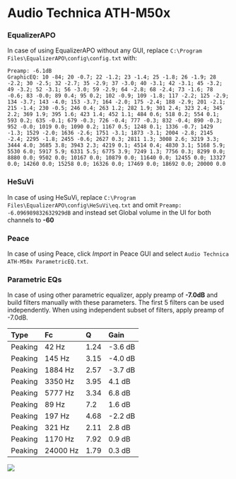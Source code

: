 # Audio Technica ATH-M50x

### EqualizerAPO
In case of using EqualizerAPO without any GUI, replace `C:\Program Files\EqualizerAPO\config\config.txt`
with:
```
Preamp: -6.1dB
GraphicEQ: 10 -84; 20 -0.7; 22 -1.2; 23 -1.4; 25 -1.8; 26 -1.9; 28 -2.2; 30 -2.5; 32 -2.7; 35 -2.9; 37 -3.0; 40 -3.1; 42 -3.1; 45 -3.2; 49 -3.2; 52 -3.1; 56 -3.0; 59 -2.9; 64 -2.8; 68 -2.4; 73 -1.6; 78 -0.6; 83 -0.0; 89 0.4; 95 0.2; 102 -0.9; 109 -1.8; 117 -2.2; 125 -2.9; 134 -3.7; 143 -4.0; 153 -3.7; 164 -2.0; 175 -2.4; 188 -2.9; 201 -2.1; 215 -1.4; 230 -0.5; 246 0.4; 263 1.2; 282 1.9; 301 2.4; 323 2.4; 345 2.2; 369 1.9; 395 1.6; 423 1.4; 452 1.1; 484 0.6; 518 0.2; 554 0.1; 593 0.2; 635 -0.1; 679 -0.3; 726 -0.4; 777 -0.3; 832 -0.4; 890 -0.3; 952 -0.0; 1019 0.0; 1090 0.2; 1167 0.5; 1248 0.1; 1336 -0.7; 1429 -1.3; 1529 -2.0; 1636 -2.6; 1751 -3.1; 1873 -3.1; 2004 -2.8; 2145 -2.4; 2295 -1.8; 2455 -0.6; 2627 0.3; 2811 1.3; 3008 2.6; 3219 3.3; 3444 4.0; 3685 3.8; 3943 2.3; 4219 0.1; 4514 0.4; 4830 3.1; 5168 5.9; 5530 6.0; 5917 5.9; 6331 5.5; 6775 3.9; 7249 1.3; 7756 0.3; 8299 0.0; 8880 0.0; 9502 0.0; 10167 0.0; 10879 0.0; 11640 0.0; 12455 0.0; 13327 0.0; 14260 0.0; 15258 0.0; 16326 0.0; 17469 0.0; 18692 0.0; 20000 0.0
```

### HeSuVi
In case of using HeSuVi, replace `C:\Program Files\EqualizerAPO\config\HeSuVi\eq.txt` and omit `Preamp:
-6.096989832632929dB` and instead set Global volume in the UI for both channels to **-60**

### Peace
In case of using Peace, click *Import* in Peace GUI and select `Audio Technica ATH-M50x ParametricEQ.txt`.

### Parametric EQs
In case of using other parametric equalizer, apply preamp of **-7.0dB** and build filters manually
with these parameters. The first 5 filters can be used independently.
When using independent subset of filters, apply preamp of -7.0dB.

| Type    | Fc       |    Q | Gain    |
|:--------|:---------|:-----|:--------|
| Peaking | 42 Hz    | 1.24 | -3.6 dB |
| Peaking | 145 Hz   | 3.15 | -4.0 dB |
| Peaking | 1884 Hz  | 2.57 | -3.7 dB |
| Peaking | 3350 Hz  | 3.95 | 4.1 dB  |
| Peaking | 5777 Hz  | 3.34 | 6.8 dB  |
| Peaking | 89 Hz    | 7.2  | 1.6 dB  |
| Peaking | 197 Hz   | 4.68 | -2.2 dB |
| Peaking | 321 Hz   | 2.11 | 2.8 dB  |
| Peaking | 1170 Hz  | 7.92 | 0.9 dB  |
| Peaking | 24000 Hz | 1.79 | 0.3 dB  |

![](https://raw.githubusercontent.com/jaakkopasanen/AutoEq/master/results/innerfidelity/sbaf-serious/Audio%20Technica%20ATH-M50x/Audio%20Technica%20ATH-M50x.png)